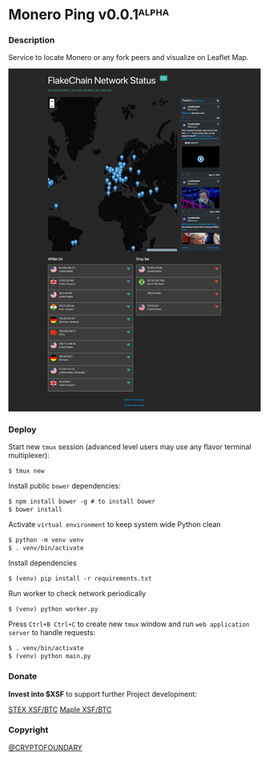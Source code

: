 # Monero Ping v0.0.1ᴬᴸᴾᴴᴬ

### Description

Service to locate Monero or any fork peers and visualize on Leaflet Map.

![Monero Ping](./monero-ping.png)

### Deploy

Start new `tmux` session (advanced level users may use any flavor terminal multiplexer): 

```
$ tmux new
```

Install public `bower` dependencies:

```
$ npm install bower -g # to install bower
$ bower install
```

Activate `virtual environment` to keep system wide Python clean

```
$ python -m venv venv
$ . venv/bin/activate
```

Install dependencies

```
$ (venv) pip install -r requirements.txt
```

Run worker to check network periodically

```
$ (venv) python worker.py
```

Press `Ctrl+B Ctrl+C` to create new `tmux` window
and run `web application server` to handle requests:

```
$ . venv/bin/activate
$ (venv) python main.py
```

### Donate

**Invest into $XSF** to support further Project development:

[STEX XSF/BTC](https://app.stex.com/en/basic-trade/pair/BTC/XSF/1D)
[Maple XSF/BTC](https://maplechange.com/markets/xsfbtc?markets=all&column=name&order=asc&unit=volume&pinned=true)

### Copyright

[@CRYPTOFOUNDARY](https://github.com/cryptofoundary)
